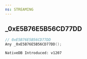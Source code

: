 ```yaml
---
ns: STREAMING
---
```

## _0xE5B76E5B56CD77DD

```c
// 0xE5B76E5B56CD77DD
Any _0xE5B76E5B56CD77DD();
```

```
NativeDB Introduced: v1207
```

